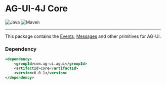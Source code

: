 # AG-UI-4J Core

![Java](https://img.shields.io/badge/Java-17-orange?logo=openjdk&logoColor=white)
![Maven](https://img.shields.io/badge/Maven-0.0.1-C71A36?logo=apachemaven&logoColor=white)

---

This package contains the [Events](./src/main/java/io/workm8/agui/core/event), [Messages](./src/main/java/io/workm8/agui/core/message) and other primitives for AG-UI.

### Dependency

```xml
<dependency>
    <groupId>com.ag-ui.agui</groupId>
    <artifactId>core</artifactId>
    <version>0.0.1</version>
</dependency>
```